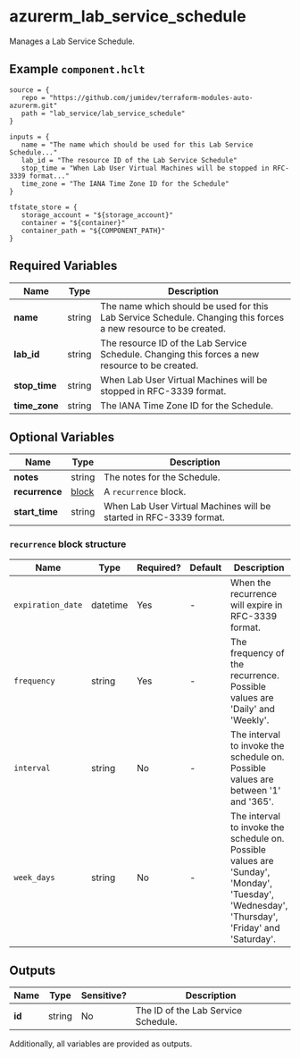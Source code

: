 # azurerm_lab_service_schedule

Manages a Lab Service Schedule.

## Example `component.hclt`

```hcl
source = {
   repo = "https://github.com/jumidev/terraform-modules-auto-azurerm.git"   
   path = "lab_service/lab_service_schedule"   
}

inputs = {
   name = "The name which should be used for this Lab Service Schedule..."   
   lab_id = "The resource ID of the Lab Service Schedule"   
   stop_time = "When Lab User Virtual Machines will be stopped in RFC-3339 format..."   
   time_zone = "The IANA Time Zone ID for the Schedule"   
}

tfstate_store = {
   storage_account = "${storage_account}"   
   container = "${container}"   
   container_path = "${COMPONENT_PATH}"   
}

```

## Required Variables

| Name | Type |  Description |
| ---- | --------- |  ----------- |
| **name** | string |  The name which should be used for this Lab Service Schedule. Changing this forces a new resource to be created. | 
| **lab_id** | string |  The resource ID of the Lab Service Schedule. Changing this forces a new resource to be created. | 
| **stop_time** | string |  When Lab User Virtual Machines will be stopped in RFC-3339 format. | 
| **time_zone** | string |  The IANA Time Zone ID for the Schedule. | 

## Optional Variables

| Name | Type |  Description |
| ---- | --------- |  ----------- |
| **notes** | string |  The notes for the Schedule. | 
| **recurrence** | [block](#recurrence-block-structure) |  A `recurrence` block. | 
| **start_time** | string |  When Lab User Virtual Machines will be started in RFC-3339 format. | 

### `recurrence` block structure

| Name | Type | Required? | Default | Description |
| ---- | ---- | --------- | ------- | ----------- |
| `expiration_date` | datetime | Yes | - | When the recurrence will expire in RFC-3339 format. |
| `frequency` | string | Yes | - | The frequency of the recurrence. Possible values are 'Daily' and 'Weekly'. |
| `interval` | string | No | - | The interval to invoke the schedule on. Possible values are between '1' and '365'. |
| `week_days` | string | No | - | The interval to invoke the schedule on. Possible values are 'Sunday', 'Monday', 'Tuesday', 'Wednesday', 'Thursday', 'Friday' and 'Saturday'. |



## Outputs

| Name | Type | Sensitive? | Description |
| ---- | ---- | --------- | --------- |
| **id** | string | No  | The ID of the Lab Service Schedule. | 

Additionally, all variables are provided as outputs.
